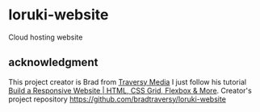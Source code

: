 # loruki-website
Cloud hosting website

## acknowledgment

This project creator is Brad from  [Traversy Media](https://www.traversymedia.com) I just follow his tutorial
[Build a Responsive Website | HTML, CSS Grid, Flexbox & More](https://youtu.be/p0bGHP-PXD4).
Creator's project repository https://github.com/bradtraversy/loruki-website
